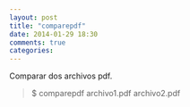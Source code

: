 ```yaml
---
layout: post
title: "comparepdf"
date: 2014-01-29 18:30
comments: true
categories: 
---
```

Comparar dos archivos pdf.

>$ comparepdf archivo1.pdf archivo2.pdf

